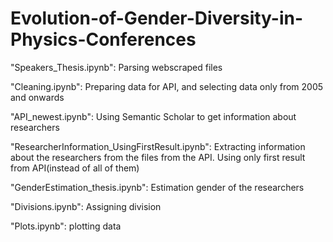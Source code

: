 # Evolution-of-Gender-Diversity-in-Physics-Conferences


"Speakers_Thesis.ipynb": Parsing webscraped files 

"Cleaning.ipynb": Preparing data for API, and selecting data only from 2005 and onwards

"API_newest.ipynb": Using Semantic Scholar to get information about researchers

"ResearcherInformation_UsingFirstResult.ipynb": Extracting information about the researchers from the files from the API. Using only first result from API(instead of all of them)

"GenderEstimation_thesis.ipynb": Estimation gender of the researchers

"Divisions.ipynb": Assigning division

"Plots.ipynb": plotting data
